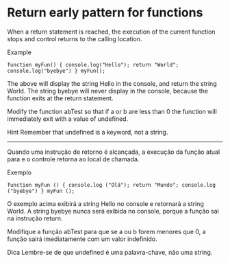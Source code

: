 # Return early pattern for functions

When a return statement is reached, the execution of the current function stops and control returns to the calling location.

Example

`function myFun() {
  console.log("Hello");
  return "World";
  console.log("byebye")
}
myFun();`

The above will display the string Hello in the console, and return the string World. The string byebye will never display in the console, because the function exits at the return statement.

Modify the function abTest so that if a or b are less than 0 the function will immediately exit with a value of undefined.

Hint
Remember that undefined is a keyword, not a string.

---

Quando uma instrução de retorno é alcançada, a execução da função atual para e o controle retorna ao local de chamada.

Exemplo

`function myFun () {
   console.log ("Olá");
   return "Mundo";
   console.log ("byebye")
}
myFun (); `

O exemplo acima exibirá a string Hello no console e retornará a string World. A string byebye nunca será exibida no console, porque a função sai na instrução return.

Modifique a função abTest para que se a ou b forem menores que 0, a função sairá imediatamente com um valor indefinido.

Dica
Lembre-se de que undefined é uma palavra-chave, não uma string.